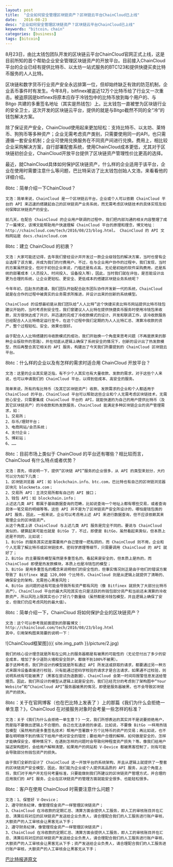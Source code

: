 ```yaml
---
layout: post
title:  "企业如何安全管理区块链资产？区块链云平台ChainCloud已上线"
date:   2016-08-23
desc: "企业如何安全管理区块链资产？区块链云平台ChainCloud已上线"
keywords: "bitcoin，chain"
categories: [business]
tags: [bitcoin]
---
```




8月23日，由比太钱包团队开发的区块链云平台ChainCloud官网正式上线，这是目前所知的首个帮助企业安全管理区块链资产的开放平台。目前接入ChainCloud平台的企业已经有提供比特币、以太坊一站式服务的BTC123和提供快捷买卖比特币服务的人人比特。

区块链和数字货币行业资产安全永远排第一位，但却始终缺乏有效的防范机制，企业丢币事件时有发生。今年8月，bitfinex被盗近12万个比特币给了行业又一次重击。被盗原因是bitfinex将原本应存于冷钱包中的比特币放到每个用户的、与 Bitgo 共建的多重签名地址（其实是热钱包）上。比太钱包一直被誉为区块链行业的安全卫士，这次开发的区块链云平台，提供的就是与Bitgo截然不同的全“冷”的钱包解决方案。

除了保证资产安全，ChainCloud使用起来更加轻松：支持比特币、以太坊、莱特币、狗狗币等多种资产；企业无需考虑资产类别，只需要使用同一的API，也只需遵循一套安全机制；企业可使用兑换服务在不同资产间进行兑换。费用上，相比较企业采购解决方案，自行部署配套系统，使用ChainCloud成本更低，尤其对于区块链初创企业，ChainCloud开放平台提供了区块链资产管理性价比更高的选择。

最近，就ChainCloud具体如何保护区块链资产，什么样的企业适用于该平台，企业在使用时需要注意什么等问题，巴比特采访了比太钱包创始人文浩，来看看他的详细介绍。

8btc：简单介绍一下ChainCloud？

    文浩：简单来说，ChainCloud 是一个区块链云平台，企业或个人可以依赖 ChainCloud 平台的 API 来迅速的搭建起自己的区块链资产业务系统，而无需考虑区块链技术的具体实现及如何保障区块链资产的安全。

    前几天，在配合 ChainCloud 的企业用户联调的过程中，我们把内部沟通的相关内容整理了成了一篇博文，该博文能帮助用户快速理解 ChainCloud 平台的原理和理念，博文地址：http://chaincloud.com/tech/2016/08/23/blog.html。 ChainCloud 的 API 文档网站是 docs.chaincloud.com

8btc：建立 ChainCloud 的初衷？

    文浩：大家可能还记得，去年我们曾经设计并开发过一款企业级钱包的解决方案，当时也曾有企业选择了该方案，并成为我们的付费用户。不过，在与企业用户协作的过程中，我们发现，当时的方案虽然安全，但对于初创企业来说，门槛还是有点高，无论是初始的软件采购费用，还是系统的部署成本（人员投入、时间投入、设备投入等），因此，当时我们就在评估，是否能设计出更为合理的系统，让企业更轻松、更安全、更低成本的搭建区块链业务系统呢？

    今年年初，应赵东的邀请，我们团队开始配合赵东团队协作开发新一代的系统，ChainCloud 就是在合作的过程中被真实的业务需求所推进，并设计出来的创新的系统模型。

    ChainCloud 的设想最初是从我们团队给“人人比特”这个快捷买卖比特币网站提供比特币钱包建议开始的，当时考虑到安全性，我们曾建议人人比特在提供快捷卖币服务时使用冷钱包来收款，双方很快达成了共识，并迅速的完成了冷收款模式的设计、开发和联调工作，该冷收款服务已经配合人人比特稳定运行至今，在这个过程中我们定期的为人人比特汇总、清算冷收款的资产，整个过程轻松、安全、效果也很好。

    由于配合人人比特搭建的冷收款模式的成功，我们开始换一个角度来思考问题（不再是原来的那种企业版软件的思路），并在彻底从逻辑上确保了系统安全的情况下，创新的设计出了热发款模型，然后再整合其它相关的 API 服务，构建出了今天我们所要提到的 ChainCloud 区块链云平台。

8btc：什么样的企业以及有怎样的需求时适合用 ChainCloud 开放平台？

    文浩：这里的企业其实是泛指，有不少个人其实也有大量收款、发款的需求，对于这些个人来说，也可以申请我们的 ChainCloud 平台，以得到低成本、高安全的服务。

    简单来说，所有的有比特币（及其它区块链资产）收款、发款需求的企业和个人都适用于 ChainCloud 的平台，ChainCloud 平台可以帮助这些企业和个人无需考虑区块链技术，无需担心安全，只需要集成 ChainCloud 平台的 API，就能快速的为自己的用户提供比特币（及其它区块链资产）的冷收款和热发款服务，ChainCloud 能满足多种区块链企业的资产管理需求，如：
    1、交易所；
    2、存币/理财平台；
    3、电商网站/会员系统；
    4、支付企业；
    5、博彩站；
    6、……

8btc：目前市场上类似于 ChainCloud 的平台还有哪些？相比较而言，ChainCloud 有什么特点或者优势？

    文浩：首先，得说明一下，提供“区块链 API”服务的企业很多，从 API 的类型来划分，大约可以分为如下几类：
    1、区块链浏览器 API：如 blockchain.info、btc.com，巴比特也有自己的区块链浏览器区块元 blockmeta.com；
    2、交易所 API：主流交易所都有自己的 API 接口；
    3、钱包 API：如 blockchain.info；
    上述这几类 API 都属于基础数据查询的范畴，比如说查询一个地址上都有哪些交易，或者查询具体一笔交易的明细等等。这些 API 并不是为了区块链资产安全所设计的，哪怕是钱包类的 API 服务，因此，一般来说，企业可以考虑用上述 API 来进行数据查询，但不应该依赖其来管理企业的区块链资产。
    从这个角度上讲 ChainCloud 与上述几类 API 服务是完全不同的。要说与 ChainCloud 类似的，硬算起来可能也就是 BitGo 了，不过，即便是 BitGo，虽然看起来类似，但本质上还是不同的，比如说：
    1、BitGo 的服务其实还是需要用户自己管理一把私钥的，而 ChainCloud 则不用，企业和个人无需了解比特币或区块链技术、密码学原理等细节，只需要调用 ChainCloud 的 API 就好了；
    2、BitGo 的主要服务模型虽然是多重签名的、看起来是安全的，但本质上是热的，而 ChainCloud 即便是热发款模块，本质上也是冷钱包的模型；
    3、BitGo 是用多重签名的概念来说明他们的安全性的，但事实情况则正是由于他们的错误方案导致了 Bitfinex 被盗 120,000 个比特币，ChainCloud 则是从逻辑上就提供了清晰的、确保安全的架构，无需担心黑客风险；
    4、BitGo 出问题的话有可能会导致所有资产都有风险（像 Bitfinex 就损失了大部分比特币资产），ChainCloud 平台的最大风险其实也只是活跃的热钱包部分资产和当前还未清算的冷收款资产，所以风险上限其实也小了好几个数量级（虽然都是冷钱包模型，并且逻辑上确保了安全，但我们仍应考虑风险的最大值）。

8btc：简单介绍一下，ChainCloud 将如何保护企业的区块链资产？

    文浩：这个可以参考我前面提到的那篇博文：http://chaincloud.com/tech/2016/08/23/blog.html
    其中，引用架构图来简要的说明一下：

![ChainCloud框架图]({{ site.img_path }}/picture/2.jpg)

    我们的核心设计理念就是所有在公网上的服务器都是有被黑的可能性的（无论您付出了多少的安全成本，增加了多少道防火墙和安全防护，都做不到100%不被黑）。
    基于这种考虑，我们所设计的模型就是所有通过 API 所发送或获取的请求，都要通过另一种方式来跟冷设备直接进行校验，只有能通过密码学校验的请求才是合法请求，如果通不过校验，则说明系统有可能被黑了（黑客在尝试伪造数据），ChainCloud 会第一时间将报警信息发送给管理员。因此，我们所设计的模型从逻辑上就是安全的，我们已经充分的考虑到了架构图中“Your Website”和“ChainCloud API”服务器被黑的情况，即便是服务器被黑，也不会导致区块链资产的损失。

8btc：关于在官网博客（也在巴比特上发表了 ）上的那篇《我们为什么会拒绝一单生意？》，ChainCloud 在对接服务对象时会考量一些怎样的标准？

    文浩：关于《我们为什么会拒绝一单生意？》一文，我们所想表达的其实并不是说要拒绝用户，而是指不要做出逻辑上不合理的、自己也无法承担的承诺，比如说，不要像 BitGo 一样用热钱包模型（虽然用的是多重签名技术）帮用户签署数十万个比特币的资产的交易；再比如说，也不要在明明做不到的情况下给用户绝对安全的错觉；要给用户合理的解释，如何做是安全的，怎样才能确保安全，哪种情况下、在遇到怎样的问题时会导致何种程度资产损失？等。像我们给用户描述架构图时，会给用户解释清楚，如果用户的网站和 V-Device 都被黑客控制了，则有可能会导致部分热钱包资产的损失。

    由于我们全新的设计了 ChainCloud 这一开放平台的系统架构，并且从逻辑上就提供了一整套的区块链资产安全模型，因此，我们能为企业或个人提供高品质的 API 服务，从这个角度上将，我们对于用户并无任何考量标准，只要能做到我们所建议的区块链资产管理方式，并合理的应用我们的 API 服务，企业在区块链资产的管理方面就能安全很多、也能轻松很多。

8btc：客户在使用 ChainCloud 时需要注意什么问题？

    文浩：1、保管好 V-Device；
    2、遵守财务纪律，像管理现金资产一样管理区块链资产；
    3、ChainCloud 在冷收款的定期汇总、清算方面会提供人工服务，即人工的审核账目并在汇总、清算后将对应的区块链资产发送给企业负责人，请合理配合我们的人工服务进行账户审核，大额资产的人工审核会让黑客无从下手；
    2、遵守财务纪律，像管理现金资产一样管理区块链资产；
    3、ChainCloud 在冷收款的定期汇总、清算方面会提供人工服务，即人工的审核账目并在汇总、清算后将对应的区块链资产发送给企业负责人，请合理配合我们的人工服务进行账户审核，大额资产的人工审核会让黑客无从下手；资产发送给企业负责人，请合理配合我们的人工服务进行账户审核，大额资产的人工审核会让黑客无从下手；
    
[巴比特报道原文](http://www.8btc.com/chaincloud-bither) 